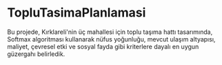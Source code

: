 # TopluTasimaPlanlamasi
Bu projede, Kırklareli'nin üç mahallesi için toplu taşıma hattı tasarımında, Softmax algoritması kullanarak nüfus yoğunluğu, mevcut ulaşım altyapısı, maliyet, çevresel etki ve sosyal fayda gibi kriterlere dayalı en uygun güzergahı belirledik.
